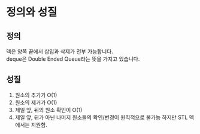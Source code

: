 # 정의와 성질
## 정의
덱은 양쪽 끝에서 삽입과 삭제가 전부 가능합니다. 
<br>deque은 Double Ended Queue라는 뜻을 가지고 있습니다.

## 성질
1. 원소의 추가가 O(1)
2. 원소의 제거가 O(1)
3. 제일 앞, 뒤의 원소 확인이 O(1)
4. 제일 앞, 뒤가 아닌 나머지 원소들의 확인/변경이 원칙적으로 불가능
하지만 STL 덱에서는 지원함.

